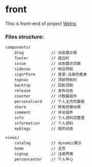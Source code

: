 # front

This is front-end of project [WeIns](https://github.com/DDIP2020)

### Files structure:

```text
components/
    blog            // 动态展示框
    footer          // 底边栏
    issue           // 动态展示页面
    sidenav         // 侧边导航
    sign*Form       // 登录-注册的表单
    topnav          // 顶部导航栏
    backtop         // 回到顶部
    release         // 发布动态
    counter         // 计数器组件
    personalcard    // 个人主页的展板
    share           // 转发的弹出框
    comment         // 评论组件
    info            // 个人资料完整度
    information     // 个人资料
    myblogs         // 我的动态

views/
    catalog         // dynamic展示
    home            // 主页
    signup          // 注册界面
    personcenter    // 个人中心
```
